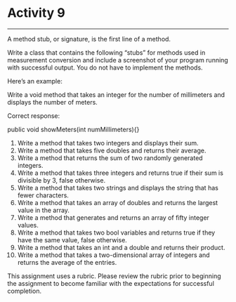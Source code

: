 # Activity 9
----
A method stub, or signature, is the first line of a method.

Write a class that contains the following “stubs” for methods used in measurement conversion and include a screenshot of your program running with successful output. You do not have to implement the methods.

Here’s an example:

Write a void method that takes an integer for the number of millimeters and displays the number of meters.

Correct response:

public void showMeters(int numMillimeters){}

1. Write a method that takes two integers and displays their sum.
2. Write a method that takes five doubles and returns their average.
3. Write a method that returns the sum of two randomly generated integers.
4. Write a method that takes three integers and returns true if their sum is divisible by 3, false otherwise.
5. Write a method that takes two strings and displays the string that has fewer characters.
6. Write a method that takes an array of doubles and returns the largest value in the array.
7. Write a method that generates and returns an array of fifty integer values.
8. Write a method that takes two bool variables and returns true if they have the same value, false otherwise.
9. Write a method that takes an int and a double and returns their product.
10. Write a method that takes a two-dimensional array of integers and returns the average of the entries.

This assignment uses a rubric. Please review the rubric prior to beginning the assignment to become familiar with the expectations for successful completion.
